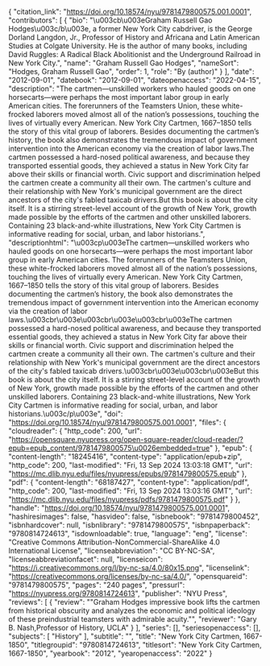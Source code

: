{
   "citation_link": "https://doi.org/10.18574/nyu/9781479800575.001.0001",
   "contributors": [
     {
       "bio": "\u003cb\u003eGraham Russell Gao Hodges\u003c/b\u003e, a former New York City cabdriver, is the George Dorland Langdon, Jr., Professor of History and Africana and Latin American Studies at Colgate University. He is the author of many books, including David Ruggles: A Radical Black Abolitionist and the Underground Railroad in New York City.",
       "name": "Graham Russell Gao Hodges",
       "nameSort": "Hodges, Graham Russell Gao",
       "order": 1,
       "role": "By (author)"
     }
   ],
   "date": "2012-09-01",
   "datebook": "2012-09-01",
   "dateopenaccess": "2022-04-15",
   "description": "The cartmen—unskilled workers who hauled goods on one horsecarts—were perhaps the most important labor group in early American  cities. The forerunners of the Teamsters Union, these white-frocked  laborers moved almost all of the nation’s possessions, touching the  lives of virtually every American. New York City Cartmen, 1667–1850  tells the story of this vital group of laborers. Besides documenting  the cartmen’s history, the book also demonstrates the tremendous impact  of government intervention into the American economy via the creation of  labor laws.The cartmen possessed a hard-nosed political awareness,  and because they transported essential goods, they achieved a status in  New York City far above their skills or financial worth. Civic support  and discrimination helped the cartmen create a community all their own.  The cartmen's culture and their relationship with New York's municipal  government are the direct ancestors of the city's fabled taxicab  drivers.But this book is about the city itself.  It is a stirring street-level account of the growth of New York, growth  made possible by the efforts of the cartmen and other unskilled  laborers. Containing 23 black-and-white illustrations, New York City Cartmen is informative reading for social, urban, and labor historians.",
   "descriptionhtml": "\u003cp\u003eThe cartmen—unskilled workers who hauled goods on one horsecarts—were perhaps the most important labor group in early American  cities. The forerunners of the Teamsters Union, these white-frocked  laborers moved almost all of the nation’s possessions, touching the  lives of virtually every American. New York City Cartmen, 1667–1850  tells the story of this vital group of laborers. Besides documenting  the cartmen’s history, the book also demonstrates the tremendous impact  of government intervention into the American economy via the creation of  labor laws.\u003cbr\u003e\u003cbr\u003e\u003cbr\u003eThe cartmen possessed a hard-nosed political awareness,  and because they transported essential goods, they achieved a status in  New York City far above their skills or financial worth. Civic support  and discrimination helped the cartmen create a community all their own.  The cartmen's culture and their relationship with New York's municipal  government are the direct ancestors of the city's fabled taxicab  drivers.\u003cbr\u003e\u003cbr\u003eBut this book is about the city itself.  It is a stirring street-level account of the growth of New York, growth  made possible by the efforts of the cartmen and other unskilled  laborers. Containing 23 black-and-white illustrations, New York City Cartmen is informative reading for social, urban, and labor historians.\u003c/p\u003e",
   "doi": "https://doi.org/10.18574/nyu/9781479800575.001.0001",
   "files": {
     "cloudreader": {
       "http_code": 200,
       "url": "https://opensquare.nyupress.org/open-square-reader/cloud-reader/?epub=epub_content/9781479800575\u0026embedded=true"
     },
     "epub": {
       "content-length": "18245416",
       "content-type": "application/epub+zip",
       "http_code": 200,
       "last-modified": "Fri, 13 Sep 2024 13:03:18 GMT",
       "url": "https://mc.dlib.nyu.edu/files/nyupress/epubs/9781479800575.epub"
     },
     "pdf": {
       "content-length": "68187427",
       "content-type": "application/pdf",
       "http_code": 200,
       "last-modified": "Fri, 13 Sep 2024 13:03:16 GMT",
       "url": "https://mc.dlib.nyu.edu/files/nyupress/pdfs/9781479800575.pdf"
     }
   },
   "handle": "https://doi.org/10.18574/nyu/9781479800575.001.0001",
   "hashiresimages": false,
   "hasvideo": false,
   "isbnebook": "9781479800452",
   "isbnhardcover": null,
   "isbnlibrary": "9781479800575",
   "isbnpaperback": "9780814724613",
   "isdownloadable": true,
   "language": "eng",
   "license": "Creative Commons Attribution-NonCommercial-ShareAlike 4.0 International License",
   "licenseabbreviation": "CC BY-NC-SA",
   "licenseabbreviationfacet": null,
   "licenseicon": "https://i.creativecommons.org/l/by-nc-sa/4.0/80x15.png",
   "licenselink": "https://creativecommons.org/licenses/by-nc-sa/4.0/",
   "opensquareid": "9781479800575",
   "pages": "240 pages",
   "pressurl": "https://nyupress.org/9780814724613",
   "publisher": "NYU Press",
   "reviews": [
     {
       "review": "\"Graham Hodges impressive book lifts the cartmen from historical obscurity and analyzes the economic and political ideology of these preindustrial teamsters with admirable acuity.\"",
       "reviewer": "Gary B. Nash,Professor of History, UCLA"
     }
   ],
   "series": [],
   "seriesopenaccess": [],
   "subjects": [
     "History"
   ],
   "subtitle": "",
   "title": "New York City Cartmen, 1667-1850",
   "titlegroupid": "9780814724613",
   "titlesort": "New York City Cartmen, 1667-1850",
   "yearbook": "2012",
   "yearopenaccess": "2022"
 }

